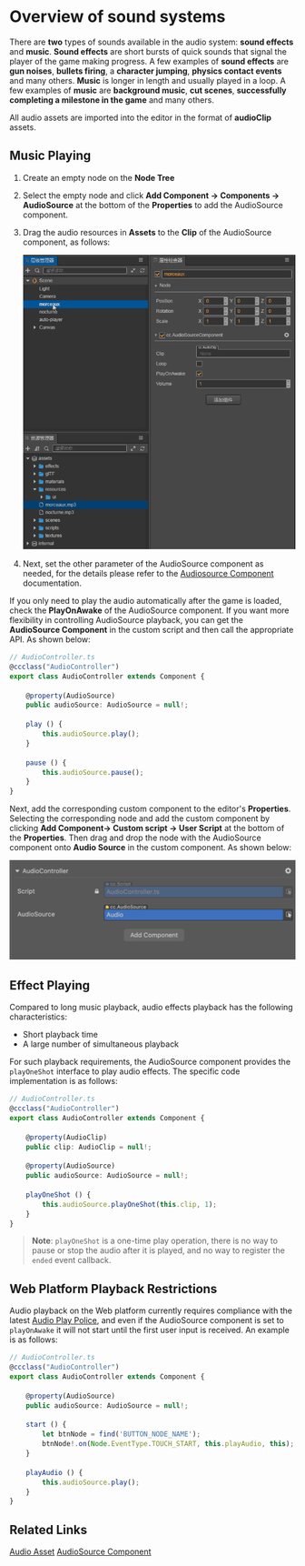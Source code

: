 # Overview of sound systems

There are __two__ types of sounds available in the audio system: __sound effects__ and __music__. __Sound effects__ are short bursts of quick sounds that signal the player of the game making progress. A few examples of __sound effects__ are __gun noises__, __bullets firing__, a __character jumping__, __physics contact events__ and many others. __Music__ is longer in length and usually played in a loop. A few examples of __music__ are __background music__, __cut scenes__, __successfully completing a milestone in the game__ and many others.

All audio assets are imported into the editor in the format of __audioClip__ assets.

## Music Playing

1. Create an empty node on the __Node Tree__
2. Select the empty node and click __Add Component -> Components -> AudioSource__ at the bottom of the __Properties__ to add the AudioSource component.
3. Drag the audio resources in __Assets__ to the __Clip__ of the AudioSource component, as follows:

    ![audioclip](audio/audiocilp.gif)

4. Next, set the other parameter of the AudioSource component as needed, for the details please refer to the [Audiosource Component](./audiosource.md) documentation.

If you only need to play the audio automatically after the game is loaded, check the __PlayOnAwake__ of the AudioSource component. If you want more flexibility in controlling AudioSource playback, you can get the __AudioSource Component__ in the custom script and then call the appropriate API. As shown below:

```typescript
// AudioController.ts
@ccclass("AudioController")
export class AudioController extends Component { 
    
    @property(AudioSource)
    public audioSource: AudioSource = null!;

    play () {
        this.audioSource.play();
    }

    pause () {
        this.audioSource.pause();
    }
}
```

Next, add the corresponding custom component to the editor's __Properties__. Selecting the corresponding node and add the custom component by clicking __Add Component-> Custom script -> User Script__ at the bottom of the __Properties__. Then drag and drop the node with the AudioSource component onto __Audio Source__ in the custom component. As shown below:

![audiocontroller](audio/audiocontroller.png)

## Effect Playing

Compared to long music playback, audio effects playback has the following characteristics:

- Short playback time
- A large number of simultaneous playback

For such playback requirements, the AudioSource component provides the `playOneShot` interface to play audio effects. The specific code implementation is as follows:

```typescript
// AudioController.ts
@ccclass("AudioController")
export class AudioController extends Component {     

    @property(AudioClip)
    public clip: AudioClip = null!;   

    @property(AudioSource)
    public audioSource: AudioSource = null!;

    playOneShot () {
        this.audioSource.playOneShot(this.clip, 1);
    }
}
```

> __Note__: `playOneShot` is a one-time play operation, there is no way to pause or stop the audio after it is played, and no way to register the `ended` event callback.

## Web Platform Playback Restrictions

Audio playback on the Web platform currently requires compliance with the latest [Audio Play Police](https://www.chromium.org/audio-video/autoplay), and even if the AudioSource component is set to `playOnAwake` it will not start until the first user input is received. An example is as follows:

```typescript
// AudioController.ts
@ccclass("AudioController")
export class AudioController extends Component {      

    @property(AudioSource)
    public audioSource: AudioSource = null!;

    start () {
        let btnNode = find('BUTTON_NODE_NAME');
        btnNode!.on(Node.EventType.TOUCH_START, this.playAudio, this);
    }
    
    playAudio () {
        this.audioSource.play();
    }
}
```

## Related Links

[Audio Asset](../asset/audio.md)
[AudioSource Component](./audiosource.md)
